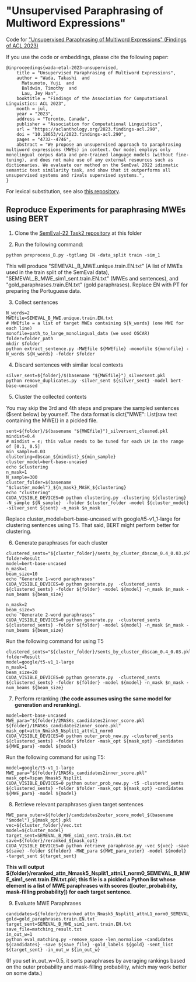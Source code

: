 # "Unsupervised Paraphrasing of Multiword Expressions"
Code for ["Unsupervised Paraphrasing of Multiword Expressions" (Findings of ACL 2023)](https://aclanthology.org/2023.findings-acl.290)

If you use the code or embeddings, please cite the following paper:

```
@inproceedings{wada-etal-2023-unsupervised,
    title = "Unsupervised Paraphrasing of Multiword Expressions",
    author = "Wada, Takashi  and
      Matsumoto, Yuji  and
      Baldwin, Timothy  and
      Lau, Jey Han",
    booktitle = "Findings of the Association for Computational Linguistics: ACL 2023",
    month = jul,
    year = "2023",
    address = "Toronto, Canada",
    publisher = "Association for Computational Linguistics",
    url = "https://aclanthology.org/2023.findings-acl.290",
    doi = "10.18653/v1/2023.findings-acl.290",
    pages = "4732--4746",
    abstract = "We propose an unsupervised approach to paraphrasing multiword expressions (MWEs) in context. Our model employs only monolingual corpus data and pre-trained language models (without fine-tuning), and does not make use of any external resources such as dictionaries. We evaluate our method on the SemEval 2022 idiomatic semantic text similarity task, and show that it outperforms all unsupervised systems and rivals supervised systems.",
}
```

For lexical substitution, see also [this repository](https://github.com/twadada/lexsub_decontextualised).

## Reproduce Experiments for paraphrasing MWEs using BERT

1. Clone the [SemEval-22 Task2 repository](https://github.com/H-TayyarMadabushi/SemEval_2022_Task2-idiomaticity) at this folder

2. Run the following command:

```
python preprocess_B.py -tgtlang EN -data_split train -sim_1 
```

This will produce "SEMEVAL_B_MWE.unique.train.EN.txt" (A list of MWEs used in the train split of the SemEval data), "SEMEVAL_B_MWE_sim1_sent.train.EN.txt" (MWEs and sentences), and "gold_paraphrases.train.EN.txt" (gold paraphrases). Replace EN with PT for preparing the Portuguese data.

3. Collect sentences

```
N_words=2
MWEfile=SEMEVAL_B_MWE.unique.train.EN.txt
# MWEfile = a list of target MWEs containing ${N_words} (one MWE for each line)
monofile=path_to_large_monolingual_data (we used OSCAR)
folder=folder_path
mkdir $folder
python extract_sentence.py -MWEfile ${MWEfile} -monofile ${monofile} -N_words ${N_words} -folder $folder
```

4. Discard sentences with similar local contexts
```
silver_sent=${folder}/$(basename "${MWEfile}")_silversent.pkl
python remove_duplicates.py -silver_sent ${silver_sent} -model bert-base-uncased
```

5. Cluster the collected contexts

You may skip the 3rd and 4th steps and prepare the sampled sentences ($sent below) by yourself. The data format is dict{"MWE": List(raw text containing the MWE)} in a pickled file.

```
sent=${folder}/$(basename "${MWEfile}")_silversent_cleaned.pkl
mindist=0.4
# mindist = ϵ; this value needs to be tuned for each LM in the range of [0.1, 0.5]
min_sample=0.03
clustering=dbscan_${mindist}_${min_sample}
cluster_model=bert-base-uncased
echo $clustering
n_mask=1
N_sample=300
cluster_folder=$(basename "$cluster_model")_${n_mask}_MASK_${clustering}
echo "clustering"
CUDA_VISIBLE_DEVICES=0 python clustering.py -clustering ${clustering} -N_sample ${N_sample}  -folder $cluster_folder -model ${cluster_model} -silver_sent ${sent} -n_mask $n_mask
```

Replace cluster_model=bert-base-uncased with google/t5-v1_1-large for clustering sentences using T5. That said, BERT might perform better for clustering.

6. Generate paraphrases for each cluster
   
```
clustered_sents="${cluster_folder}/sents_by_cluster_dbscan_0.4_0.03.pkl"
folder=Result
model=bert-base-uncased
n_mask=1
beam_size=10
echo "Generate 1-word paraphrases"
CUDA_VISIBLE_DEVICES=0 python generate.py  -clustered_sents ${clustered_sents} -folder ${folder} -model ${model} -n_mask $n_mask -num_beams ${beam_size}

n_mask=2
beam_size=5
echo "Generate 2-word paraphrases"
CUDA_VISIBLE_DEVICES=0 python generate.py  -clustered_sents ${clustered_sents} -folder ${folder} -model ${model} -n_mask $n_mask -num_beams ${beam_size}
```

Run the following command for using T5
```
clustered_sents="${cluster_folder}/sents_by_cluster_dbscan_0.4_0.03.pkl"
folder=Result
model=google/t5-v1_1-large
n_mask=1
beam_size=20
CUDA_VISIBLE_DEVICES=0 python generate.py  -clustered_sents ${clustered_sents} -folder ${folder} -model ${model} -n_mask $n_mask -num_beams ${beam_size}
```

7. Perform reranking (**the code assumes using the same model for generation and reranking**).

```
model=bert-base-uncased
MWE_para="${folder}/2MASKs_candidates2inner_score.pkl ${folder}/1MASKs_candidates2inner_score.pkl"
mask_opt=attn_Nmask5_Nsplit1_attnL1_norm0
CUDA_VISIBLE_DEVICES=0 python outer_prob_new.py -clustered_sents ${clustered_sents} -folder $folder -mask_opt ${mask_opt} -candidates ${MWE_para} -model ${model}
```

Run the following command for using T5:

```
model=google/t5-v1_1-large
MWE_para="${folder}/1MASKs_candidates2inner_score.pkl"
mask_opt=Rspan_Nmask5_Nsplit1
CUDA_VISIBLE_DEVICES=0 python outer_prob_new.py -t5 -clustered_sents ${clustered_sents} -folder $folder -mask_opt ${mask_opt} -candidates ${MWE_para} -model ${model}
```

8. Retrieve relevant paraphrases given target sentences

```
MWE_para_outer=${folder}/candidates2outer_score_model_$(basename "$model")_${mask_opt}.pkl
vec=${cluster_folder}/vec.txt
model=${cluster_model}
target_sent=SEMEVAL_B_MWE_sim1_sent.train.EN.txt
save=${folder}/reranked_${mask_opt}
CUDA_VISIBLE_DEVICES=0 python retrieve_paraphrase.py -vec ${vec} -save ${save} -folder ${folder} -MWE_para ${MWE_para_outer} -model ${model} -target_sent ${target_sent}
```

**This will output ${folder}/reranked_attn_Nmask5_Nsplit1_attnL1_norm0_SEMEVAL_B_MWE_sim1_sent.train.EN.txt.pkl; this file is a pickled a Python list whose element is a list of MWE paraphrases with scores ([outer_probability, mask-filling probability]) for each target sentence.**

9. Evaluate MWE Paraphrases

```
candidates=${folder}/reranked_attn_Nmask5_Nsplit1_attnL1_norm0_SEMEVAL_B_MWE_sim1_sent.train.EN.txt.pkl
gold=gold_paraphrases.train.EN.txt
target_sent=SEMEVAL_B_MWE_sim1_sent.train.EN.txt
save_file=matching_result.txt
in_out_w=1
python eval_matching.py -remove_space -len_normalise -candidates ${candidates} -save ${save_file} -gold_labels ${gold} -sent_list ${target_sent} -in_out_w ${in_out_w}
```

(If you set in_out_w=0.5, it sorts paraphrases by averaging rankings based on the outer probability and mask-filling probability, which may work better on some data.)
